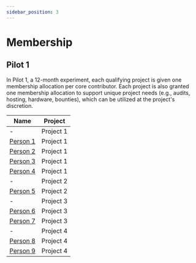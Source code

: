 ```yaml
---
sidebar_position: 3
---
```


# Membership

## Pilot 1

In Pilot 1, a 12-month experiment, each qualifying project is given one membership allocation per core contributor. Each project is also granted one membership allocation to support unique project needs (e.g., audits, hosting, hardware, bounties), which can be utilized at the project's discretion.

| Name | Project |
|------|---------|
| - | Project 1 |
| [Person 1](https://github.com/) | Project 1 |
| [Person 2](https://github.com/) | Project 1 |
| [Person 3](https://github.com/) | Project 1 |
| [Person 4](https://github.com/) | Project 1 |
| - | Project 2 |
| [Person 5](https://github.com/) | Project 2 |
| - | Project 3 |
| [Person 6](https://github.com/) | Project 3 |
| [Person 7](https://github.com/) | Project 3 |
| - | Project 4 |
| [Person 8](https://github.com/) | Project 4 |
| [Person 9](https://github.com/) | Project 4 |
